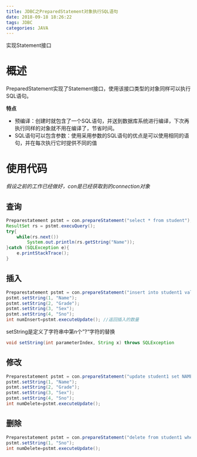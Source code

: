 ```yaml
---
title: JDBC之PreparedStatement对象执行SQL语句
date: 2018-09-18 18:26:22
tags: JDBC
categories: JAVA
---
```


实现Statement接口

<!-- more -->

# 概述

PreparedStatement实现了Statement接口，使用该接口类型的对象同样可以执行SQL语句。

**特点**

- 预编译：创建时就包含了一个SQL语句，并送到数据库系统进行编译，下次再执行同样的对象就不用在编译了，节省时间。
- SQL语句可以包含参数：使用采用参数的SQL语句的优点是可以使用相同的语句，并在每次执行它时提供不同的值

# 使用代码

*假设之前的工作已经做好，con是已经获取到的connection对象*

## 查询

```java
Preparestatement pstmt = con.prepareStatement("select * from student");
ResultSet rs = pstmt.execuQuery();
try{
    while(rs.next())
    	System.out.println(rs.getString("Name"));	
}catch (SQLException e){
    e.printStackTrace();
}
```

## 插入

```java
Preparestatement pstmt = con.prepareStatement("insert into student1 values (?,?,?,?)");
pstmt.setString(1, "Name");
pstmt.setString(2, "Grade");
pstmt.setString(3, "Sex");
pstmt.setString(4, "Sno");  
int numInsert=pstmt.executeUpdate(); //返回插入的数量                                     
```

setString是定义了字符串中第n个”?“字符的替换

```java
void setString(int parameterIndex, String x) throws SQLException
```

## 修改

```java
Preparestatement pstmt = con.prepareStatement("update student1 set NAME=?,SEX=?,DEPT=? where NO=?");
pstmt.setString(1, "Name");
pstmt.setString(2, "Grade");
pstmt.setString(3, "Sex");
pstmt.setString(4, "Sno");  
int numDelete=pstmt.executeUpdate();
```

## 删除

```java
Preparestatement pstmt = con.prepareStatement("delete from student1 where NO=?");
pstmt.setString(1, "Sno");				
int numDelete=pstmt.executeUpdate();
```

